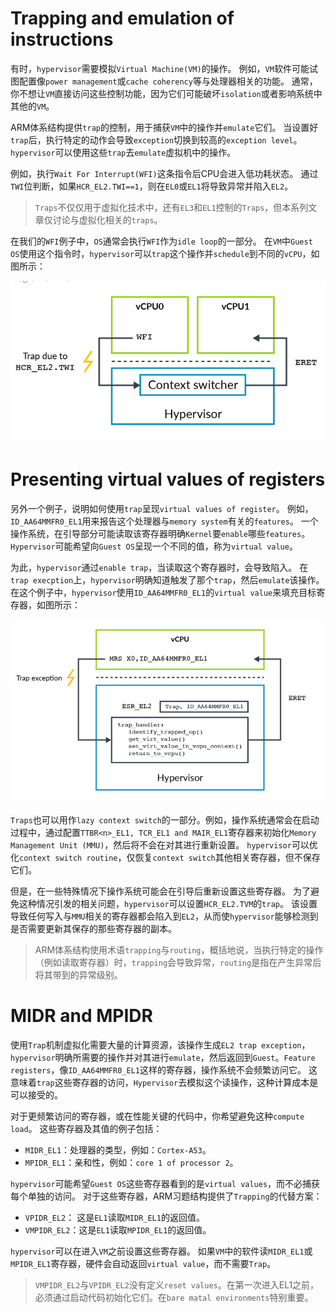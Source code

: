 # Trapping and emulation of instructions

有时，`hypervisor`需要模拟`Virtual Machine(VM)`的操作。
例如，`VM`软件可能试图配置像`power management`或`cache coherency`等与处理器相关的功能。
通常，你不想让`VM`直接访问这些控制功能，因为它们可能破坏`isolation`或者影响系统中其他的`VM`。

ARM体系结构提供`trap`的控制，用于捕获`VM`中的操作并`emulate`它们。
当设置好`trap`后，执行特定的动作会导致`exception`切换到较高的`exception level`。
`hypervisor`可以使用这些`trap`去`emulate`虚拟机中的操作。

例如，执行`Wait For Interrupt(WFI)`这条指令后CPU会进入低功耗状态。
通过`TWI`位判断，如果`HCR_EL2.TWI==1`，则在`EL0`或`EL1`将导致异常并陷入`EL2`。

> `Traps`不仅仅用于虚拟化技术中，还有`EL3`和`EL1`控制的`Traps`，但本系列文章仅讨论与虚拟化相关的`traps`。

在我们的`WFI`例子中，`OS`通常会执行`WFI`作为`idle loop`的一部分。
在`VM`中`Guest OS`使用这个指令时，`hypervisor`可以`trap`这个操作并`schedule`到不同的`vCPU`，如图所示：

![image](./Images/traps.png)

# Presenting virtual values of registers

另外一个例子，说明如何使用`trap`呈现`virtual values of register`。
例如，`ID_AA64MMFR0_EL1`用来报告这个处理器与`memory system`有关的`features`。
一个操作系统，在引导部分可能读取该寄存器明确`Kernel`要`enable`哪些`features`。
`Hypervisor`可能希望向`Guest OS`呈现一个不同的值，称为`virtual value`。

为此，`hypervisor`通过`enable trap`，当读取这个寄存器时，会导致陷入。
在`trap execption`上，`hypervisor`明确知道触发了那个`trap`，然后`emulate`该操作。
在这个例子中，`hypervisor`使用`ID_AA64MMFR0_EL1`的`virtual value`来填充目标寄存器，如图所示：

![image](./Images/virt_value.png)

`Traps`也可以用作`lazy context switch`的一部分。例如，操作系统通常会在启动过程中，通过配置`TTBR<n>_EL1, TCR_EL1 and MAIR_EL1`寄存器来初始化`Memory Management Unit (MMU)`，然后将不会在对其进行重新设置。
`hypervisor`可以优化`context switch routine`，仅恢复`context switch`其他相关寄存器，但不保存它们。

但是，在一些特殊情况下操作系统可能会在引导后重新设置这些寄存器。
为了避免这种情况引发的相关问题，`hypervisor`可以设置`HCR_EL2.TVM`的`trap`。
该设置导致任何写入与`MMU`相关的寄存器都会陷入到`EL2`，从而使`hypervisor`能够检测到是否需要更新其保存的那些寄存器的副本。


> ARM体系结构使用术语`trapping`与`routing`，概括地说，当执行特定的操作（例如读取寄存器）时，`trapping`会导致异常，`routing`是指在产生异常后将其带到的异常级别。

# MIDR and MPIDR

使用`Trap`机制虚拟化需要大量的计算资源，该操作生成`EL2 trap exception`，`hypervisor`明确所需要的操作并对其进行`emulate`，然后返回到`Guest`。`Feature registers`，像`ID_AA64MMFR0_EL1`这样的寄存器，操作系统不会频繁访问它。
这意味着`trap`这些寄存器的访问，`Hypervisor`去模拟这个读操作，这种计算成本是可以接受的。

对于更频繁访问的寄存器，或在性能关键的代码中，你希望避免这种`compute load`。
这些寄存器及其值的例子包括：
- `MIDR_EL1`：处理器的类型，例如：`Cortex-A53`。
- `MPIDR_EL1`：亲和性，例如：`core 1 of processor 2`。

`hypervisor`可能希望`Guest OS`这些寄存器看到的是`virtual values`，而不必捕获每个单独的访问。
对于这些寄存器，ARM习题结构提供了`Trapping`的代替方案：
- `VPIDR_EL2`： 这是`EL1`读取`MIDR_EL1`的返回值。
- `VMPIDR_EL2`：这是`EL1`读取`MPIDR_EL1`的返回值。

`hypervisor`可以在进入`VM`之前设置这些寄存器。
如果`VM`中的软件读`MIDR_EL1`或`MPIDR_EL1`寄存器，硬件会自动返回`virtual value`，而不需要`Trap`。

> `VMPIDR_EL2`与`VPIDR_EL2`没有定义`reset values`。在第一次进入EL1之前，必须通过启动代码初始化它们。在`bare matal environments`特别重要。
